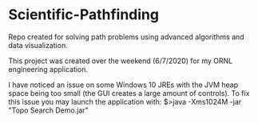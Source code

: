 # Scientific-Pathfinding
Repo created for solving path problems using advanced algorithms and data visualization.

This project was created over the weekend (6/7/2020) for my ORNL engineering application.

I have noticed an issue on some Windows 10 JREs with the JVM heap space being too small (the GUI creates a large amount of controls). To fix this issue you may launch the application with:
   $>java -Xms1024M -jar "Topo Search Demo.jar"
